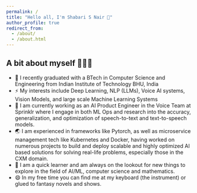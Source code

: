```yaml
---
permalink: /
title: "Hello all, I'm Shabari S Nair 👋"
author_profile: true
redirect_from: 
  - /about/
  - /about.html
---
```


## A bit about myself  🧑🏻‍💻
- 🔭 I recently graduated with a BTech in Computer Science and Engineering from Indian Institute of Technology BHU, India
- ⚡ My interests include Deep Learning, NLP (LLMs), Voice AI systems, Vision Models, and large scale Machine Learning Systems
- 🌲 I am currently working as an AI Product Engineer in the Voice Team at Sprinklr where I engage in both ML Ops and research into the accuracy, generalization, and optimization of speech-to-text and text-to-speech models.
- 🌏 I am experienced in frameworks like Pytorch, as well as microservice management tech like Kubernetes and Docker, having worked on numerous projects to build and deploy scalable and highly optimized AI based solutions for solving real-life problems, especially those in the CXM domain.
- 🌱 I am a quick learner and am always on the lookout for new things to explore in the field of AI/ML, computer science and mathematics.
- 😄 In my free time you can find me at my keyboard (the instrument) or glued to fantasy novels and shows.


